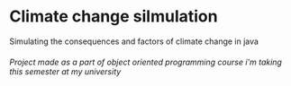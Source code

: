 # Climate change silmulation
Simulating the consequences and factors of climate change in java

###### Project made as a part of object oriented programming course i'm taking this semester at my university 
